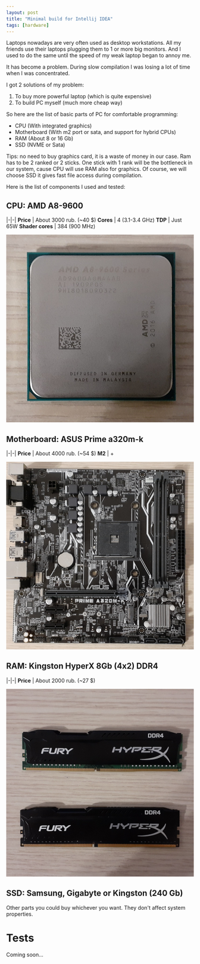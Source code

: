 ```yaml
---
layout: post
title: "Minimal build for Intellij IDEA"
tags: [hardware]
---
```


Laptops nowadays are very often used as desktop workstations. All my friends use their laptops
plugging them to 1 or more big monitors. And I used to do the same until the speed of my weak laptop began to annoy me.

It has become a problem. During slow compilation I was losing a lot of time when I was concentrated.

I got 2 solutions of my problem:
1. To buy more powerful laptop (which is quite expensive)
2. To build PC myself (much more cheap way)

So here are the list of basic parts of PC for comfortable programming:
* CPU (With integrated graphics)
* Motherboard (With m2 port or sata, and support for hybrid CPUs)
* RAM (About 8 or 16 Gb)
* SSD (NVME or Sata)

Tips: no need to buy graphics card, it is a waste of money in our case. Ram has to be 2 ranked or 2 sticks. One stick
with 1 rank will be the bottleneck in our system, cause CPU will use RAM also for graphics.
Of course, we will choose SSD it gives fast file access during compilation.

Here is the list of components I used and tested:

## CPU: AMD A8-9600

|-|-|
**Price** | About 3000 rub. (~40 $)
**Cores** | 4 (3.1-3.4 GHz)
**TDP** | Just 65W
**Shader cores** | 384 (900 MHz)

![](/images/cpu01.jpg)

## Motherboard: ASUS Prime a320m-k

|-|-|
**Price** | About 4000 rub. (~54 $)
**M2** | +

![](/images/mboard01.jpg)

## RAM: Kingston HyperX 8Gb (4x2) DDR4

|-|-|
**Price** | About 2000 rub. (~27 $)

![](/images/ram01.jpg)

## SSD: Samsung, Gigabyte or Kingston (240 Gb)

Other parts you could buy whichever you want. They don't affect system properties.

# Tests

Coming soon...